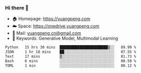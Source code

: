 ### Hi there 👋

- 🏠 Homepage: https://yuangpeng.com
- ☁️ Space: https://onedrive.yuangpeng.com
- 📧 Mail: yuangpeng.cn@gmail.com
- 🌅 Keywords: Generative Model, Multimodal Learning

<!--
**yuangpeng/yuangpeng** is a ✨ _special_ ✨ repository because its `README.md` (this file) appears on your GitHub profile.

Here are some ideas to get you started:

- 🔭 I’m currently working on ...
- 🌱 I’m currently learning ...
- 👯 I’m looking to collaborate on ...
- 🤔 I’m looking for help with ...
- 💬 Ask me about ...
- 📫 How to reach me: ...
- 😄 Pronouns: ...
- ⚡ Fun fact: ...
-->

<!--START_SECTION:waka-->

```txt
Python   15 hrs 30 mins  ██████████████████████▒░░   89.99 %
JSON     1 hr 18 mins    ██░░░░░░░░░░░░░░░░░░░░░░░   07.55 %
Text     17 mins         ▒░░░░░░░░░░░░░░░░░░░░░░░░   01.73 %
Bash     6 mins          ░░░░░░░░░░░░░░░░░░░░░░░░░   00.59 %
TOML     1 min           ░░░░░░░░░░░░░░░░░░░░░░░░░   00.12 %
```

<!--END_SECTION:waka-->
